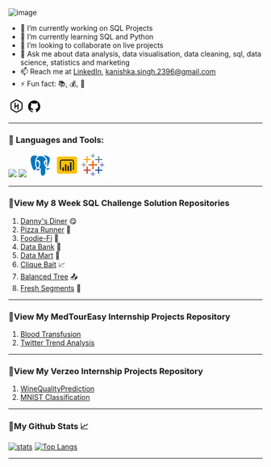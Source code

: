 ![image](https://user-images.githubusercontent.com/89623051/143682574-ccea2e5a-81f7-4453-8d77-e05c57bd4bf8.png)

- 🔭 I’m currently working on SQL Projects
- 🌱 I’m currently learning SQL and Python
- 👯 I’m looking to collaborate on live projects
- 💬 Ask me about data analysis, data visualisation, data cleaning, sql, data science, statistics and marketing
- 📫 Reach me at [LinkedIn](https://www.linkedin.com/in/kanishkasingh1996/), kanishka.singh.2396@gmail.com
- ⚡ Fun fact: :books:, :moneybag:, :tea:

<a href = "https://www.hackerrank.com/kanishka_singh_1"><img src="https://github.com/KanishkaSingh2396/KanishkaSingh2396/blob/main/icons8-hackerrank-32%20(1).png"/></a>
<a href = "https://github.com/KanishkaSingh2396"><img src="https://github.com/KanishkaSingh2396/KanishkaSingh2396/blob/main/icons8-github-30.png"/></a>

****

### 🚀 Languages and Tools:

<p align="left"> 
    <img src="https://img.icons8.com/fluent/48/000000/python.png"/> </a> 
    <img src="https://img.icons8.com/fluent/48/000000/mysql-logo.png"/> </a>
    <img src="https://github.com/KanishkaSingh2396/KanishkaSingh2396/blob/main/icons8-postgresql-48.png"/> </a>
    <img src="https://github.com/KanishkaSingh2396/KanishkaSingh2396/blob/main/icons8-power-bi-48.png"/> </a>
    <img src="https://github.com/KanishkaSingh2396/KanishkaSingh2396/blob/main/icons8-tableau-software-48.png"/> </a>

****

### 🚀View My 8 Week SQL Challenge Solution Repositories

1. [Danny's Diner](https://github.com/KanishkaSingh2396/Dannys_Diner/blob/main/README.md) :yum:
2. [Pizza Runner](https://github.com/KanishkaSingh2396/PizzaRunner_CS/blob/main/README.md) :running:
3. [Foodie-Fi](https://github.com/KanishkaSingh2396/Foodie-Fi_CaseStudy/blob/main/README.md)  :curry:
4. [Data Bank](https://github.com/KanishkaSingh2396/Data_Bank_CS/blob/main/README.md)  :money_with_wings:
5. [Data Mart](https://github.com/KanishkaSingh2396/Data_Mart_CS/blob/main/README.md)  :convenience_store:
6. [Clique Bait](https://github.com/KanishkaSingh2396/Clique-Bait/blob/main/README.md) :chart_with_upwards_trend:
7. [Balanced Tree](https://github.com/KanishkaSingh2396/Balanced_Tree_CS_7/blob/main/README.md) :outbox_tray:
8. [Fresh Segments](https://github.com/KanishkaSingh2396/Fresh_Segments_CS_8/blob/main/README.md) :pushpin:

****
### 🚀View My MedTourEasy Internship Projects Repository
1. [Blood Transfusion](https://github.com/KanishkaSingh2396/MedTourEasy_Internship_PythonProjects/blob/main/BloodTransfusion.ipynb)
2. [Twitter Trend Analysis](https://github.com/KanishkaSingh2396/MedTourEasy_Internship_PythonProjects/blob/main/TwitterTrendAnalysis.ipynb)

****
### 🚀View My Verzeo Internship Projects Repository
1. [WineQualityPrediction](https://github.com/KanishkaSingh2396/Verzeo_Internship_Projects_Python/blob/main/WineQuality_MinorProject.ipynb)
2. [MNIST Classification](https://github.com/KanishkaSingh2396/Verzeo_Internship_Projects_Python/blob/main/MNIST_Classification.ipynb)

****
### 🚀My Github Stats 📈  
[![stats](https://github-readme-stats.vercel.app/api?username=KanishkaSingh2396&show_icons=true&count_private=true&title_color=971901&text_color=971901&icon_color=971901&no-bg=true&hide_border=true)](https://github.com/KanishkaSingh2396)
[![Top Langs](https://github-readme-stats.vercel.app/api/top-langs/?username=KanishkaSingh2396&layout=compact)](https://github.com/KanishkaSingh2396)

****
